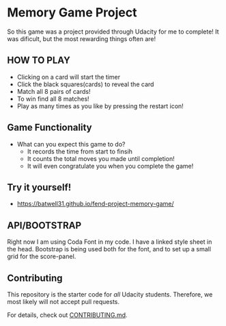 # Memory Game Project

So this game was a project provided through Udacity for me to complete!  It was dificult, but 
the most rewarding things often are! 

## HOW TO PLAY

* Clicking on a card will start the timer
* Click the black squares(cards) to reveal the card
* Match all 8 pairs of cards!
* To win find all 8 matches!
* Play as many times as you like by pressing the restart icon!

## Game Functionality

* What can you expect this game to do?
    * It records the time from start to finsih
    * It counts the total moves you made until completion!
    * It will even congratulate you when you complete the game!

## Try it yourself!
* https://batwell31.github.io/fend-project-memory-game/

## API/BOOTSTRAP
Right now I am using Coda Font in my code.  I have a linked style sheet in the head.
Bootstrap is being used both for the font, and to set up a small grid for the score-panel.



## Contributing

This repository is the starter code for _all_ Udacity students. Therefore, we most likely will not accept pull requests.

For details, check out [CONTRIBUTING.md](CONTRIBUTING.md).
